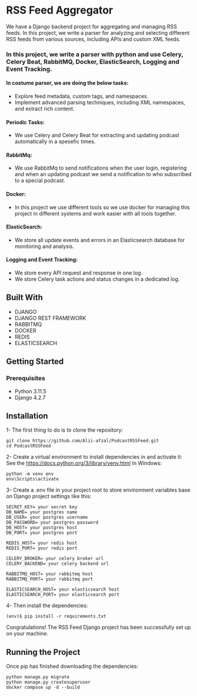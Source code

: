 # RSS Feed Aggregator
We have a Django backend project for aggregating and managing RSS feeds. In this project, we write a parser for analyzing and selecting different RSS feeds from various sources, including APIs and custom XML feeds.

### In this project, we write a parser with python and use Celery, Celery Beat, RabbitMQ, Docker, ElasticSearch, Logging and Event Tracking.
#### In costume parser, we are doing the below tasks:
+ Explore feed metadata, custom tags, and namespaces.
+ Implement advanced parsing techniques, including XML namespaces, and extract rich content.
#### Periodic Tasks:
+ We use Celery and Celery Beat for extracting and updating podcast automatically in a spesefic times.
#### RabbitMq:
+ We use RabbitMq to send notifications when the user login, registering and when an updating podcast we send a notification to who subscribed to a special podcast.
#### Docker:
+ In this project we use different tools so we use docker for managing this project in different systems and work easier with all tools together.
#### ElasticSearch:
+ We store all update events and errors in an Elasticsearch database for monitoring and analysis.
#### Logging and Event Tracking:
+ We store every API request and response in one log.
+ We store Celery task actions and status changes in a dedicated log.
## Built With
+ DJANGO
+ DJANGO REST FRAMEWORK
+ RABBITMQ
+ DOCKER
+ REDIS
+ ELASTICSEARCH

## Getting Started
### Prerequisites
+ Python 3.11.5
+ Django 4.2.7

## Installation
1- The first thing to do is to clone the repository:
```
git clone https://github.com/Alii-afzal/PodcastRSSFeed.git
cd PodcastRSSFeed 
```
2- Create a virtual environment to install dependencies in and activate it:<br>
See the https://docs.python.org/3/library/venv.html
In Windows:
```
python -m venv env
env\Scripts\activate
```
3- Create a .env file in your project root to store environment variables base on Django project settings like this:
```
SECRET_KEY= your secret key
DB_NAME= your postgres name
DB_USER= your postgres username
DB_PASSWORD= your postgres password
DB_HOST= your postgres host
DB_PORT= your postgres port

REDIS_HOST= your redis host
REDIS_PORT= your redis port

CELERY_BROKER= your celery broker url
CELERY_BACKEND= your celery backend url

RABBITMQ_HOST= your rabbitmq host
RABBITMQ_PORT= your rabbitmq port

ELASTICSEARCH_HOST= your elasticsearch host
ELASTICSEARCH_PORT= your elasticsearch port
```
4- Then install the dependencies:
```
(env)$ pip install -r requirements.txt
```
Congratulations! The RSS Feed Django project has been successfully set up on your machine.
## Running the Project
Once pip has finished downloading the dependencies:
```
python manage.py migrate
python manage.py createsuperuser
docker compose up -d --build
```
